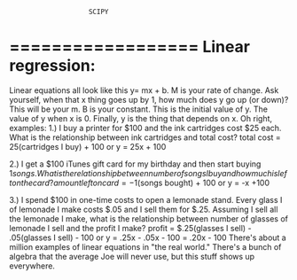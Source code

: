 
						SCIPY
==================
Linear regression:
==================
Linear equations all look like this y= mx + b.
M is your rate of change. Ask yourself, when that x thing goes up by 1, how much does y go up (or down)? This will be your m.
B is your constant. This is the initial value of y. The value of y when x is 0.
Finally, y is the thing that depends on x.
Oh right, examples:
1.) I buy a printer for $100 and the ink cartridges cost $25 each. What is the relationship between ink cartridges and total cost?
total cost = 25(cartridges I buy) + 100 or y = 25x + 100

2.) I get a $100 iTunes gift card for my birthday and then start buying $1 songs. What is the relationship between number of songs I buy and how much is left on the card?
amount left on card = -$1(songs bought) + 100 or y = -x +100

3.) I spend $100 in one-time costs to open a lemonade stand. Every glass I of lemonade I make costs $.05 and I sell them for $.25. Assuming I sell all the lemonade I make, what is the relationship between number of glasses of lemonade I sell and the profit I make?
profit = $.25(glasses I sell) - .05(glasses I sell) - 100
or y = .25x - .05x - 100 = .20x - 100
There's about a million examples of linear equations in "the real world." There's a bunch of algebra that the average Joe will never use, but this stuff shows up everywhere.



